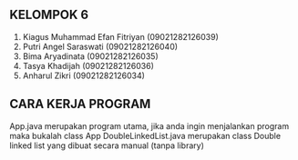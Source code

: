 ## KELOMPOK 6
1. Kiagus Muhammad Efan Fitriyan (09021282126039)
2. Putri Angel Saraswati (09021282126040)
3. Bima Aryadinata (09021282126035)
4. Tasya Khadijah (09021282126036)
5. Anharul Zikri (09021282126034)

## CARA KERJA PROGRAM
App.java merupakan program utama, jika anda ingin menjalankan program maka bukalah class App
DoubleLinkedList.java merupakan class Double linked list yang dibuat secara manual (tanpa library)
